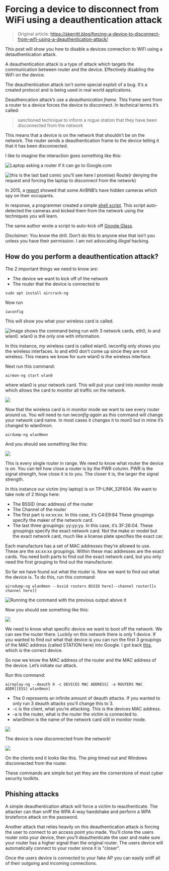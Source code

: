# Forcing a device to disconnect from WiFi using a deauthentication attack

> Original article: <https://skerritt.blog/forcing-a-device-to-disconnect-from-wifi-using-a-deauthentication-attack/>

This post will show you how to disable a devices connection to WiFi using a detauthentication attack.

A deauthentication attack is a type of attack which targets the communication between router and the device. Effectively disabling the WiFi on the device.

The deauthentication attack isn’t some special exploit of a bug. It’s a created protocol and is being used in real world applications.

Deauthencation attack’s use a _deauthenication frame._ This frame sent from a router to a device forces the device to disconnect. In technical terms it’s called:

> sanctioned technique to inform a rogue station that they have been disconnected from the network

This means that a device is on the network that shouldn’t be on the network. The router sends a deauthentication frame to the device telling it that it has been disconnected.

I like to imagine the interaction goes something like this:

![Laptop asking a router if it can go to Google.com](../../../.gitbook/assets/68340295-f21e-40b8-b963-5cb5db581ebd/e62f9cf7.png)

![this is the last bad comic you’ll see here I promise) Route(r denying the request and forcing the laptop to disconnect from the network)](../../../.gitbook/assets/68340295-f21e-40b8-b963-5cb5db581ebd/0aa4aeec.jpeg)

In 2015, a [report](http://nymag.com/selectall/2017/11/you-should-probably-check-your-airbnb-for-hidden-cameras.html) showed that some AirBNB’s have hidden cameras which spy on their occupants.

In response, a programmer created a simple [shell script](https://julianoliver.com/output/log_2015-12-18_14-39). This script auto-detected the cameras and kicked them from the network using the techniques you will learn.

The same author wrote a script to auto-kick off [Google Glass](https://julianoliver.com/output/log_2014-05-30_20-52).

*Disclaimer:* You know the drill. Don’t do this to anyone else that isn’t you unless you have their permission. I am not advocating _illegal_ hacking.

## How do you perform a deauthentication attack?

The 2 important things we need to know are:

* The device we want to kick off of the network
* The router that the device is connected to

```console
sudo apt install aircrack-ng
```

Now run

```console
iwconfig
```

This will show you what your wireless card is called.

![Image shows the command being run with 3 network cards, eth0, lo and wlan0. wlan0 is the only one with information.](../../../.gitbook/assets/68340295-f21e-40b8-b963-5cb5db581ebd/763d086e.png)

In this instance, my wireless card is called wlan0. iwconfig only shows you the wireless interfaces. lo and eth0 don’t come up since they are not wireless. This means we know for sure wlan0 is the wireless interface.

Next run this command:

```console
airmon-ng start wlan0
```

where wlan0 is your network card. This will put your card into _monitor mode_ which allows the card to monitor all traffic on the network.

![](../../../.gitbook/assets/68340295-f21e-40b8-b963-5cb5db581ebd/dee25197.png)

Now that the wireless card is in monitor mode we want to see every router around us. You will need to *run iwconfig again* as this command will change your network card name. In most cases it changes it to mon0 but in mine it’s changed to wlan0mon.

```console
airdump-ng wlan0mon
```

And you should see something like this:

![](../../../.gitbook/assets/68340295-f21e-40b8-b963-5cb5db581ebd/87b0f12b.png)

This is every single router in range. We need to know what router the device is on. You can tell how close a router is by the PWR column. PWR is the signal strength, how close it is to you. The closer it is, the larger the signal strength.

In this instance our victim (my laptop) is on TP-LINK\_32F604. We want to take note of 2 things here:

* The BSSID (mac address) of the router
* The Channel of the router
* The first part is xx:xx:xx. In this case, it’s C4:E9:84 These groupings specify the maker of the network card.
* The last three groupings: yy:yy:yy. In this case, it’s 3F:26:04. These groupings specify the exact network card. Not the make or model but the exact network card, much like a license plate specifies the exact car.

Each manufacture has a set of MAC addresses they’re allowed to use.  These are the xx:xx:xx groupings. Within these mac addresses are the  exact cards. You need both parts to find out the exact network card, but  you only need the first grouping to find out the manufacturer.

So far we have found out what the router is. Now we want to find out what the device is. To do this, run this command:

```console
airodump-ng wlan0mon --bssid routers BSSID here]--channel router[[s channel here]]
```

![Running the command with the previous output above it](../../../.gitbook/assets/68340295-f21e-40b8-b963-5cb5db581ebd/b0b7da65.png)

Now you should see something like this:

![](../../../.gitbook/assets/68340295-f21e-40b8-b963-5cb5db581ebd/852cef90.png)

We need to know what specific device we want to boot off the network. We can see the router there. Luckily on this network there is only 1 device. If you wanted to find out what that device is you can run the first 3 groupings of the MAC address (called STATION here) into Google. I got back [this](https://hwaddress.com/oui-iab/98-5F-D3), which is the correct device.

So now we know the MAC address of the router and the MAC address of the device. Let’s initiate our attack.

Run this command:

```console
aireplay-ng --deauth 0 -c DEVICES MAC ADDRESS] -a ROUTERS MAC ADDR[[ESS] wlan0mon]
```

* The 0 represents an infinite amount of deauth attacks. If you wanted to only run 3 deauth attacks you’ll change this to 3.
* -c is the client, what you’re attacking. This is the devices MAC address.
* -a is the router, what is the router the victim is connected to.
* wlan0mon is the name of the network card still in monitor mode.

![](../../../.gitbook/assets/68340295-f21e-40b8-b963-5cb5db581ebd/e688e00b.png)

The device is now disconnected from the network!

![](../../../.gitbook/assets/68340295-f21e-40b8-b963-5cb5db581ebd/d799f1c5.png)

On the clients end it looks like this. The ping timed out and Windows disconnected from the router.

These commands are simple but yet they are the cornerstone of most cyber security toolkits.

## Phishing attacks

A simple deauthentication attack will force a victim to reauthenticate. The attacker can than sniff the WPA 4-way handshake and perform a WPA bruteforce attack on the password.

Another attack that relies heavily on this deauthentication attack is forcing the user to connect to an access point you made. You’ll clone the users router onto your device, then you’ll deauthenticate the user and make sure your router has a higher signal than the original router. The users device will automatically connect to your router since it is "closer".

Once the users device is connected to your fake AP you can easily sniff all of their outgoing and incoming connections.

